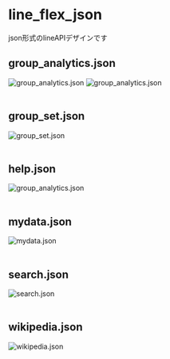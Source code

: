 # line_flex_json
json形式のlineAPIデザインです
## group_analytics.json<br>
![group_analytics.json](https://yuki0311.com/github/line_flex_json/a6.jpg)
![group_analytics.json](https://yuki0311.com/github/line_flex_json/a7.jpg)<br>
<br>
## group_set.json<br>
![group_set.json](https://yuki0311.com/github/line_flex_json/a5.jpg)<br>
<br>
## help.json<br>
![group_analytics.json](https://yuki0311.com/github/line_flex_json/a2.jpg)<br>
<br>
## mydata.json<br>
![mydata.json](https://yuki0311.com/github/line_flex_json/a4.jpg)<br>
<br>
## search.json<br>
![search.json](https://yuki0311.com/github/line_flex_json/a1.jpg)<br>
<br>
## wikipedia.json<br>
![wikipedia.json](https://yuki0311.com/github/line_flex_json/a3.jpg)<br>



